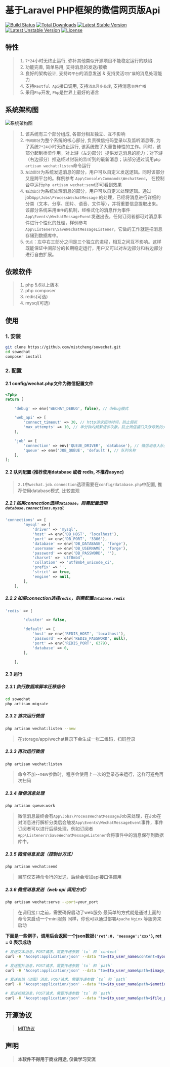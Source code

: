# 基于Laravel PHP框架的微信网页版Api

[![Build Status](https://travis-ci.org/mistcheng/sowechat.svg)](https://travis-ci.org/mistcheng/sowechat)
[![Total Downloads](https://poser.pugx.org/mistcheng/sowechat/d/total.svg)](https://packagist.org/packages/mistcheng/sowechat)
[![Latest Stable Version](https://poser.pugx.org/mistcheng/sowechat/v/stable.svg)](https://packagist.org/packages/mistcheng/sowechat)
[![Latest Unstable Version](https://poser.pugx.org/mistcheng/sowechat/v/unstable.svg)](https://packagist.org/packages/mistcheng/sowechat)
[![License](https://poser.pugx.org/mistcheng/sowechat/license.svg)](https://packagist.org/packages/mistcheng/sowechat)

## 特性
>1. `7*24`小时无终止运行, 弥补其他类似开源项目不能稳定运行的缺陷
>2. 功能完善, 简单易用, 支持消息的发送/接收
>3. 良好的架构设计, 支持`跨平台`的消息发送 & 支持灵活`可扩展`的消息处理能力
>4. 支持`Restful Api`接口调用, 支持`消息异步处理`, 支持消息`事件广播`
>5. 采用`Php`开发, `Php`是世界上最好的语言

## 系统架构图
![系统架构图](http://oukei.me/images/sowechat_arch_v1.0.svg)
>1. 该系统有三个部分组成, 各部分相互独立、互不影响
>2. `中间部分`为整个系统的核心部分, 负责微信扫码登录以及监听消息等, 为了系统`7*24`小时无终止运行, 该系统做了大量鲁棒性的工作。同时，该部分起到桥梁作用，对上游（左边部分）提供发送消息的能力；对下游（右边部分）推送经过封装的监听到的最新消息；该部分通过调用`php artisan wechat:listen`命令运行
>3. `左边部分`为系统发送消息的部分，用户可以自定义发送逻辑。同时该部分又是跨平台的。样例参考 `App\Console\Commands\WechatSend`， 在控制台中运行`php artisan wechat:send`即可看到效果
>4. `右边部分`为系统处理消息的部分，用户可以自定义处理逻辑。通过job`App\Jobs\ProcessWechatMessage` 的处理，已经将消息进行详细的分类（文本、分享、图片、语音、文件等），并将重要信息提取出来。该部分系统采用`事件`的机制，经格式化的消息作为事件`App\Events\WechatMessageEvent`发送出去，任何订阅者都可对消息事件进行个性化的处理，样例参考`App\Listeners\SaveWechatMessageListener`，它做的工作就是把消息存储到数据库中。
>5. `优点`：左中右三部分之间是三个独立的进程，相互之间互不影响。这样既能保证中间部分的长期稳定运行，用户又可以对左边部分和右边部分进行自由扩展。
 

## 依赖软件
>1. php 5.6以上版本
>2. php composer
>3. redis(可选)
>4. mysql(可选) 

## 使用
### 1. 安装
```bash
git clone https://github.com/mistcheng/sowechat.git
cd sowechat
composer install
```

### 2. 配置
#### 2.1 config/wechat.php文件为微信配置文件
```php
<?php
return [

    'debug' => env('WECHAT_DEBUG', false), // debug模式

    'web_api' => [
        'connect_timeout' => 30, // http请求超时时间，防止假死
        'max_attempts' => 10, // 半分钟内频繁请求次数，防止微信接口失效导致的大量请求
    ],

    'job' => [
        'connection' => env('QUEUE_DRIVER', 'database'), // 微信消息入队列引擎，推荐database|redis
        'queue' => env('JOB_QUEUE', 'default'), // 队列名称
    ],
];

```
#### 2.2 队列配置 (推荐使用database 或者 redis, 不推荐async)
>`2.1`中`wechat.job.connection`选项需要在`config/database.php`中配置, 推荐使用database模式, 比较直观

##### 2.2.1 如果connection选择`database`，则需配置选项`database.connections.mysql`
```php
'connections' => [
        'mysql' => [
            'driver' => 'mysql',
            'host' => env('DB_HOST', 'localhost'),
            'port' => env('DB_PORT', '3306'),
            'database' => env('DB_DATABASE', 'forge'),
            'username' => env('DB_USERNAME', 'forge'),
            'password' => env('DB_PASSWORD', ''),
            'charset' => 'utf8mb4',
            'collation' => 'utf8mb4_unicode_ci',
            'prefix' => '',
            'strict' => true,
            'engine' => null,
        ],
    ],
```

#####  2.2.2 如果connection选择`redis`，则需配置`database.redis`
```php
'redis' => [

        'cluster' => false,

        'default' => [
            'host' => env('REDIS_HOST', 'localhost'),
            'password' => env('REDIS_PASSWORD', null),
            'port' => env('REDIS_PORT', 6379),
            'database' => 0,
        ],

    ],
```

#### 2.3 运行

##### 2.3.1 执行数据库脚本迁移指令
```bash
cd sowechat
php artisan migrate
```

##### 2.3.2 首次运行微信
```bash
php artisan wechat:listen --new
```
>在storage/app/wechat目录下会生成一张二维码，扫码登录

##### 2.3.3 再次运行微信
```bash
php artisan wechat:listen
```
>命令不加--new参数时，程序会使用上一次的登录态来运行，这样可避免再次扫码

##### 2.3.4 微信消息处理
```bash
php artisan queue:work
```
>微信消息最终会有`App\Jobs\ProcessWechatMessage`Job来处理，在Job在对消息进行解析分类后会触发`App\Events\WechatMessageEvent`事件，事件订阅者可以进行后续处理，例如订阅者`App\Listeners\SaveWechatMessageListener`会将事件中的消息保存到数据库中。

##### 2.3.5 微信消息发送（控制台方式）
```bash
php artisan wechat:send
```
>目前仅支持命令行的发送，后续会增加api接口供调用

##### 2.3.6 微信消息发送（web api 调用方式）
```bash
php artisan wechat:serve --port=your_port
```
>在调用接口之前，需要确保启动了web服务
>最简单的方式就是通过上面的命令来启动一个mini服务
>同样，你也可以通过部署`Apache` `Nginx` 等服务来启动

**下面是一些例子，调用后会返回一个json数据`{'ret':0, 'message':'xxx'}`, ret = 0 表示成功**
```bash
# 发送文本消息，POST请求，需要传递参数 `to` 和 `content`
curl -H 'Accept:application/json' --data "to=$to_user_name&content=$your_content" http://localhost:$your_port/api/wechat/messages/text
```
```bash
# 发送图片消息，POST请求，需要传递参数 `to` 和 `path`
curl -H 'Accept:application/json' --data "to=$to_user_name&path=$image_path" http://localhost:$your_port/api/wechat/messages/image
```
```bash
# 发送表情（动图）消息，POST请求，需要传递参数 `to` 和 `path`
curl -H 'Accept:application/json' --data "to=$to_user_name&path=$emotion_path" http://localhost:$your_port/api/wechat/messages/emotion
```
```bash
# 发送视频消息，POST请求，需要传递参数 `to` 和 `path`
curl -H 'Accept:application/json' --data "to=$to_user_name&path=$file_path" http://localhost:$your_port/api/wechat/messages/file
```

## 开源协议

>[MIT协议](http://opensource.org/licenses/MIT)

## 声明

>**本软件不得用于商业用途, 仅做学习交流**